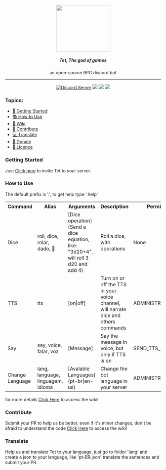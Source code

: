 <p align="center">
    <img src="https://pm1.narvii.com/6503/e769048624290353062e752de824513d938344bc_00.jpg" width="175px" height="150px">
    <h5 align="center"><b>Tet, The god of games</b></h5>
    <p align="center">an open-source RPG discord bot</p>
</p>

<hr>
<p align="center">
    <a alt="Discord Server">
        <a href="https://discord.gg/4GYN6bV"><img src="https://discordapp.com/api/guilds/330547455273992202/embed.png" alt="Discord Server" /></a>
    </a>
    <a>
        <img src="https://img.shields.io/twitch/status/gumpflash?color=%23c9459b">
    </a>
    <a>
        <img src="https://img.shields.io/github/package-json/dependency-version/GumpFlash/tutorial-discord-bot/discord.js?color=%23c9459b">
    </a>
    <a alt="contributors">
        <img src="https://img.shields.io/github/contributors/GumpFlash/Tet?color=%23c9459b&label=contributors" >
    </a>
</p>



### Topics:
<ul>
    <li><a href="#getting-started">📃 Getting Started</a></li>
    <li><a href="#how-to-use">📚 How to Use</a></li>
    <li><a href="https://github.com/GumpFlash/Tet/wiki">📖 Wiki</a></li>
    <li><a href="#contribute">👷 Contribute</a></li>
    <li><a href="#translate">💻 Translate</a></li>
    <li><a href="https://www.paypal.com/cgi-bin/webscr?cmd=_donations&business=gump.flash%40gmail.com&currency_code=BRL" target="_blank">💸 Donate</a></li>
    <li><a href="https://github.com/GumpFlash/Tet/blob/main/LICENSE" target="_blank">💼 Licence</a></li>
</ul>



### Getting Started
Just [Click here](https://discord.com/oauth2/authorize?client_id=751260506995818606&scope=bot&permissions=502426744&response_type=code) to invite Tet to your server.



### How to Use
The default prefix is '.', to get help type '.help'<br/>

<table>
    <tr>
        <th>Command</th>
        <th>Alias</th>
        <th>Arguments</th>
        <th>Description</th>
        <th>Permission</th>
    </tr>
    <tr>
        <td>Dice</td>
        <td>roll, dice, rolar, dado, 🎲</td>
        <td>[Dice operation](Send a dice equation, like: "3d20+4", will roll 3 d20 and add 4)</td>
        <td>Roll a dice, with operations</td>
        <td>None</td>
    </tr>
    <tr>
        <td>TTS</td>
        <td>tts</td>
        <td>[on|off]</td>
        <td>Turn on or off the TTS in your voice channel, will narrate dice and others commands</td>
        <td>ADMINISTRATOR</td>
    </tr>
    <tr>
        <td>Say</td>
        <td>say, voice, falar, voz</td>
        <td>[Message]</td>
        <td>Say the message in voice, but only if TTS is on</td>
        <td>SEND_TTS_MESSAGES</td>
    </tr>
    <tr>
        <td>Change Language</td>
        <td>lang, language, linguagem, idioma</td>
        <td>[Avalable Languages](pt-br|en-us)</td>
        <td>Change the bot language in your server</td>
        <td>ADMINISTRATOR</td>
    </tr>
</table>
for more details <a href="https://github.com/GumpFlash/Tet/wiki">Click Here</a> to access the wiki!



### Contribute
Submit your PR to help us be better, even if it's minor changes, don't be afraid
to understand the code <a href="https://github.com/GumpFlash/Tet/wiki">Click Here</a> to access the wiki!



### Translate
Help us and translate Tet to your language, just go to folder 'lang' and create a json to your language, like 'pt-BR.json' translate the sentences and submit your PR.
